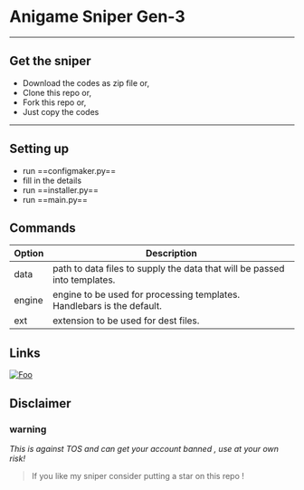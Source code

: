 # Anigame Sniper Gen-3
___

## Get the sniper
- Download the codes as zip file or,
- Clone this repo or,
- Fork this repo or,
- Just copy the codes
___
## Setting up
- run ==configmaker.py==
- fill in the details
- run ==installer.py==
- run ==main.py==

## Commands


| Option | Description |
| ------ | ----------- |
| data   | path to data files to supply the data that will be passed into templates. |
| engine | engine to be used for processing templates. Handlebars is the default. |
| ext    | extension to be used for dest files. |

## Links
[![Foo](https://github.com/Sebastian09-09/Anigame-Sniper-Gen-3/blob/main/images/Anigame%20Sniper%20Gen-3.png)](http://google.com.au/)

## Disclaimer
### warning
*This is against TOS and can get your account banned , use at your own risk!* 
> If you like my sniper consider putting a star on this repo !

